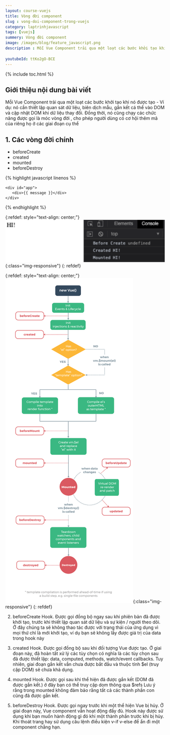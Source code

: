 ```yaml
---
layout: course-vuejs
title: Vòng đời component
slug : vong-doi-component-trong-vuejs
category: laptrinhjavascript
tags: [vuejs]
summery: Vòng đời component
image: /images/blog/feature_javascript.png
description : Mỗi Vue Component trải qua một loạt các bước khởi tạo khi nó được tạo - Ví dụ: nó cần thiết lập quan sát dữ liệu, biên dịch mẫu, gắn kết cá thể vào DOM và cập nhật DOM khi dữ liệu thay đổi. Ðồng thời, nó cũng chạy các chức năng được gọi là móc vòng đời , cho phép người dùng có cơ hội thêm mã của riêng họ ở các giai đoạn cụ thể

youtubeId: ttKo2gO-BCE
---
```


{% include toc.html %}

## **Giới thiệu nội dung bài viết**

Mỗi Vue Component trải qua một loạt các bước khởi tạo khi nó được tạo - Ví dụ: nó cần thiết lập quan sát dữ liệu, biên dịch mẫu, gắn kết cá thể vào DOM và cập nhật DOM khi dữ liệu thay đổi. Ðồng thời, nó cũng chạy các chức năng được gọi là móc vòng đời , cho phép người dùng có cơ hội thêm mã của riêng họ ở các giai đoạn cụ thể



## **1. Các vòng đời chính**

- beforeCreate 
- created 
- mounted 
- beforeDestroy 


{% highlight javascript  linenos %}

    <div id="app"> 
       <div>{{ message }}</div> 
    </div> 
   <script> 
    var app = new Vue({ 
    el: "#app", 
    data() { 
    return { 
     message: "HI!", 
    }; 
    }, 
    beforeCreate() { 
    console.log("Before Create", this.message); 
    }, 
    created() { 
    console.log("Created", this.message); 
    }, 
    mounted() { 
    console.log("Mounted", this.message); 
    }, 
    beforeDestroy() { 
    console.log("beforeDestroy", this.message); 
    }, 
    }); 
   </script>



{% endhighlight %}

{:refdef: style="text-align: center;"}
![reactjs ](/images/post/vuejs/lifecycle1.png){:class="img-responsive"}
{: refdef}


{:refdef: style="text-align: center;"}
![reactjs ](/images/post/vuejs/lifecycle.png){:class="img-responsive"}
{: refdef}

2. beforeCreate Hook. 
Ðược gọi đồng bộ ngay sau khi phiên bản đã được khởi tạo, trước khi thiết lập quan sát dữ liệu và sự kiện / người theo dõi. 
Ở đây chúng ta sẽ không thao tác được với trạng thái của ứng dụng vì mọi thứ chỉ là mới khởi tạo, ví dụ bạn sẽ không lấy được giá trị của data trong hook này

3. created Hook. 
Ðược gọi đồng bộ sau khi đối tượng Vue được tạo. Ở giai đoạn này, đã hoàn tất xử lý các tùy chọn có nghĩa là các tùy chọn sau đã được thiết lập: data, computed, methods, watch/event callbacks. Tuy nhiên, giai đoạn gắn kết vẫn chưa được bắt đầu và thuộc tính $el (truy cập DOM) sẽ chưa khả dụng. 

4. mounted Hook. 
Ðược gọi sau khi thể hiện đã được gắn kết (DOM đã được gắn kết.) ở đây bạn có thể truy cập dom thông qua $refs 
Lưu ý rằng trong mounted không đảm bảo rằng tất cả các thành phần con cũng đã được gắn kết. 

5. beforeDestroy Hook. 
Ðược gọi ngay trước khi một thể hiện Vue bị hủy. Ở giai đoạn này, Vue component vẫn hoạt động đầy đủ. 
Hook này được sử dụng khi bạn muốn hành động gì đó khi một thành phần trước khi bị hủy. Khi thoát trang hay sử dụng câu lệnh điều kiện v-if v-else để ẩn đi một component chẳng hạn.



 
